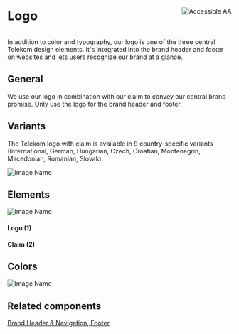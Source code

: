 <div style="display: inline-flex; align-items: center; justify-content: space-between; width: 100%;">
    <h1>Logo</h1>
    <img src="assets/aa.png" alt="Accessible AA" />
</div>

In addition to color and typography, our logo is one of the three central Telekom design elements. It's integrated into the brand header and footer on websites and lets users recognize our brand at a glance.

## General

We use our logo in combination with our claim to convey our central brand promise.
Only use the logo for the brand header and footer.

## Variants

The Telekom logo with claim is available in 9 country-specific variants (International, German, Hungarian, Czech, Croatian, Montenegrin, Macedonian, Romanian, Slovak).

![Image Name](assets/3_components/logo/Logo-Claim-Varianten-EN.png)

## Elements

![Image Name](assets/3_components/logo/Logo-Claim.png)

#### Logo (1)

#### Claim (2)

## Colors

![Image Name](assets/3_components/logo/Farben-EN.png)

## Related components

<a href="?path=/usage/components-brand-header-navigation--standard">Brand Header & Navigation, </a>
<a href="?path=/usage/components-footer--standard">Footer</a>
